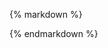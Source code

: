 {% markdown %}
<!-- CONTACT INFO: Adjust the sample contact info below to reflect appropriate contact information. -->
<div id="contact-details" itemscope itemtype="http://schema.org/Organization"> 
	<span itemprop="department"  content="University Communications"></span> 
	<span itemprop="name" content="Washington State University"></span> 
	<div itemprop="address" itemscope itemtype="http://schema.org/PostalAddress">
		<span itemprop="location" content="ITB"></span>
		<span itemprop="streetAddress" content="ITB"></span>
		<span itemprop="addressLocality" content="Pullman"></span>
		<span itemprop="addressRegion" content="WA"></span>
		<span itemprop="postalCode" content="99164"></span>
	</div>
	<span itemprop="telephone" content="(509) 335-2700"></span>
	<span itemprop="email" content="web.support@wsu.edu"></span>
	<span itemprop="contactPoint" content="https://ucomm.wsu.edu/contact/"></span>
	<span itemprop="url" content="https://github.com/washingtonstateuniversity"></span>
</div>
{% endmarkdown %}
